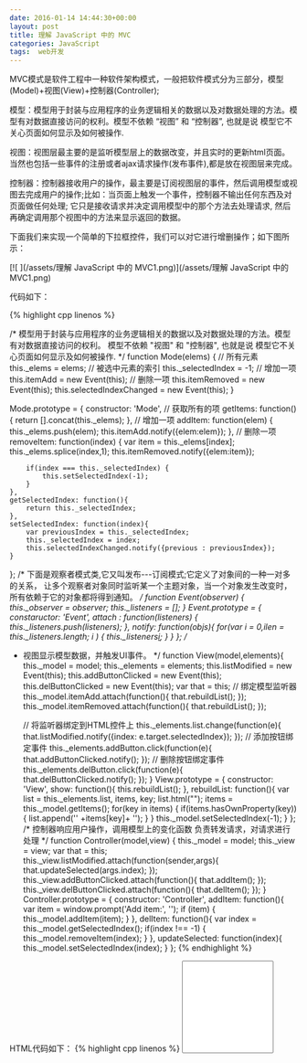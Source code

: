 ```yaml
---
date: 2016-01-14 14:44:30+00:00
layout: post
title: 理解 JavaScript 中的 MVC
categories: JavaScript
tags:  web开发
---
```



MVC模式是软件工程中一种软件架构模式，一般把软件模式分为三部分，模型(Model)+视图(View)+控制器(Controller);

模型：模型用于封装与应用程序的业务逻辑相关的数据以及对数据处理的方法。模型有对数据直接访问的权利。模型不依赖 “视图” 和 “控制器”, 也就是说 模型它不关心页面如何显示及如何被操作.

视图：视图层最主要的是监听模型层上的数据改变，并且实时的更新html页面。当然也包括一些事件的注册或者ajax请求操作(发布事件),都是放在视图层来完成。

控制器：控制器接收用户的操作，最主要是订阅视图层的事件，然后调用模型或视图去完成用户的操作;比如：当页面上触发一个事件，控制器不输出任何东西及对页面做任何处理; 它只是接收请求并决定调用模型中的那个方法去处理请求, 然后再确定调用那个视图中的方法来显示返回的数据。

下面我们来实现一个简单的下拉框控件，我们可以对它进行增删操作；如下图所示：

[![ ](/assets/理解 JavaScript 中的 MVC1.png)](/assets/理解 JavaScript 中的 MVC1.png)

代码如下：

{% highlight cpp linenos %}

/*
 模型用于封装与应用程序的业务逻辑相关的数据以及对数据处理的方法。模型有对数据直接访问的权利。
 模型不依赖 "视图" 和 "控制器", 也就是说 模型它不关心页面如何显示及如何被操作.
*/
function Mode(elems) {
    // 所有元素
    this._elems = elems;
    // 被选中元素的索引
    this._selectedIndex = -1;
    // 增加一项
    this.itemAdd = new Event(this);
    // 删除一项
    this.itemRemoved = new Event(this);
    this.selectedIndexChanged = new Event(this);
}
 
Mode.prototype = {
    constructor: 'Mode',
    // 获取所有的项
    getItems: function(){
        return [].concat(this._elems);
    },
    // 增加一项
    addItem: function(elem) {
        this._elems.push(elem);
        this.itemAdd.notify({elem:elem});
    },
    // 删除一项
    removeItem: function(index) {
        var item = this._elems[index];
        this._elems.splice(index,1);
        this.itemRemoved.notify({elem:item});
 
        if(index === this._selectedIndex) {
            this.setSelectedIndex(-1);
        }
    },
    getSelectedIndex: function(){
        return this._selectedIndex;
    },
    setSelectedIndex: function(index){
        var previousIndex = this._selectedIndex;
        this._selectedIndex = index;
        this.selectedIndexChanged.notify({previous : previousIndex});
    }
};
/*
 下面是观察者模式类,它又叫发布---订阅模式;它定义了对象间的一种一对多的关系，
  让多个观察者对象同时监听某一个主题对象，当一个对象发生改变时，所有依赖于它的对象都将得到通知。
*/
function Event(observer) {
    this._observer = observer;
    this._listeners = [];
}
Event.prototype = {
    constaructor: 'Event',
    attach : function(listeners) {
        this._listeners.push(listeners);
    },
    notify: function(objs){
        for(var i = 0,ilen = this._listeners.length; i ) {
            this._listeners[i](this._observer,objs);
        }
    }
};
/*
 * 视图显示模型数据，并触发UI事件。
 */
function View(model,elements){
    this._model = model;
    this._elements = elements;
    this.listModified = new Event(this);
    this.addButtonClicked = new Event(this);
    this.delButtonClicked = new Event(this);
    var that = this;
    // 绑定模型监听器
    this._model.itemAdd.attach(function(){
        that.rebuildList();
    });
    this._model.itemRemoved.attach(function(){
        that.rebuildList();
    });
 
    // 将监听器绑定到HTML控件上
    this._elements.list.change(function(e){
        that.listModified.notify({index: e.target.selectedIndex});
    });
    // 添加按钮绑定事件
    this._elements.addButton.click(function(e){
        that.addButtonClicked.notify();
    });
    // 删除按钮绑定事件
    this._elements.delButton.click(function(e){
        that.delButtonClicked.notify();
    });
}
View.prototype = {
    constructor:  'View',
    show:  function(){
        this.rebuildList();
    },
    rebuildList: function(){
        var list = this._elements.list,
            items,
            key;
        list.html("");
        items = this._model.getItems();
        for(key in items) {
            if(items.hasOwnProperty(key)) {
                list.append('' +items[key]+ '');
            }
        }
        this._model.setSelectedIndex(-1);
    }
};
/*
 控制器响应用户操作，调用模型上的变化函数
 负责转发请求，对请求进行处理
*/
function Controller(model,view) {
    this._model = model;
    this._view = view;
    var that = this;
    this._view.listModified.attach(function(sender,args){
        that.updateSelected(args.index);
    });
    this._view.addButtonClicked.attach(function(){
        that.addItem();
    });
    this._view.delButtonClicked.attach(function(){
        that.delItem();
    });
}
Controller.prototype = {
    constructor: 'Controller',
    addItem: function(){
        var item = window.prompt('Add item:', '');
        if (item) {
            this._model.addItem(item);
        }
    },
    delItem: function(){
        var index = this._model.getSelectedIndex();
        if(index !== -1) {
            this._model.removeItem(index);
        }
    },
    updateSelected: function(index){
        this._model.setSelectedIndex(index);
    }
};
{% endhighlight %}

HTML代码如下：
{% highlight cpp linenos %}
<select id="list" size="10" style="width: 10rem">select>br/>
<button id="plusBtn">  +  button>
<button id="minusBtn">  -  button>
{% endhighlight %}

页面初始化代码如下：
{% highlight cpp linenos %}
$(function () {
    var model = new Mode(['PHP', 'JavaScript']),
      view = new View(model, {
        'list' : $('#list'), 
        'addButton' : $('#plusBtn'), 
        'delButton' : $('#minusBtn')
       }),
       controller = new Controller(model, view);        
        view.show();
});
{% endhighlight %}

代码分析如下：

先分下下 我们是要实现什么样的功能; 基本功能有：一个下拉框，通过用户输入的操作来实现用户增加一项及用户选中一项后删除一项的功能;
当然也添加了用户切换到那一项的事件;

比如我们现在来增加一条数据的时候，在视图层上添加监听事件，如下代码：
{% highlight cpp linenos %}
// 添加按钮绑定事件
this._elements.addButton.click(function(e){
    that.addButtonClicked.notify();
});
{% endhighlight %}

然后调用观察者类Event中的方法notify(发布一个事件) that.addButtonClicked.notify();大家都知道，观察者模式又叫发布-订阅模式,
让多个观察者对象同时监听某一个主题对象，当某一个主题对象发生改变的时候，所有依赖它的对象都会得到通知;
因此在控制层(Controller)我们可以使用如下代码对发布者进行监听操作：
{% highlight cpp linenos %}
this._view.addButtonClicked.attach(function(){
    that.addItem();
});
之后调用自身的方法addItem();代码如下：
addItem: function(){
    var item = window.prompt('Add item:', '');
    if (item) {
        this._model.addItem(item);
    }
}
{% endhighlight %}

调用模型层(model)的方法addItem();把一条数据插入到select框里面去;model(模型层)的addItem()方法代码如下：
{% highlight cpp linenos %}
// 增加一项
addItem: function(elem) {
    this._elems.push(elem);
    this.itemAdd.notify({elem:elem});
},
{% endhighlight %}

如上代码 增加一项后，通过 this.itemAdd 发布一个消息，然后在视图层(View)上通过如下代码来监听这个消息;代码如下：
{% highlight cpp linenos %}
// 绑定模型监听器
this._model.itemAdd.attach(function(){
      that.rebuildList();
});
{% endhighlight %}

最后监听到模型上(Model)的数据发生改变后，及时调用自身的方法rebuildList()去更新页面上的数据;

模型层(Model)最主要做业务数据封装操作。视图层(View)主要发布事件操作及监听模型层上的数据，如果模型层上有数据改变的时候，及时更新页面操作，最后显示给页面上来，控制层(Controller)主要监听视图层(View)的事件，调用模型层(Model)的方法来更新模型上的数据，模型层数据更新后，会发布一条消息出去，最后视图层(View)通过监听模型层(Model)的数据变化，来更新页面的显示; 如上是MVC的基本流程。

MVC的优点：

耦合性低：视图层和业务层分离了，如果页面上显示改变的话，直接在视图层更改即可，不用动模型层和控制层上的代码;也就是视图层 与 模型层和控制层已经分离了;所以很容易改变应用层的数据层和业务规则。
可维护性：分离视图层和业务逻辑层也使得WEB应用更易于维护和修改。

MVC的缺点：

个人觉得适合于大型项目，对于中小型项目并不适合，因为要实现一个简单的增删改操作，只需要一点点JS代码，但是MVC模式代码量明显增加了。
对于学习成本也就提高了，当然如果使用一些封装好的MVC库或者框架就好了。
